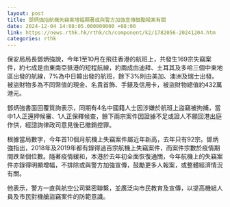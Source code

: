 ```yaml
---
layout: post
title: 鄧炳強指航機失竊案增幅顯著或與警方加強宣傳鼓勵報案有關
date: 2024-12-04 14:08:05.000000000 +08:00
link: https://news.rthk.hk/rthk/ch/component/k2/1782056-20241204.htm
categories: rthk
---
```


保安局局長鄧炳強說，今年1至10月在飛往香港的航班上，共發生169宗失竊案件，約七成是由東南亞抵港的短程航線，約兩成由迪拜、土耳其及多哈三個中東地區出發的航線，7%為中日韓出發的航班，餘下3%則由美加、澳洲及瑞士出發。被盜財物多為不同幣值的現金、名貴首飾、手錶及信用卡，被盜財物總值約432萬港元。

鄧炳強書面回覆質詢表示，同期有4名中國籍人士因涉嫌於航班上盜竊被拘捕，當中1人正還押候審、1人正保釋候查，餘下兩宗案件因證據不足或證人不願回港出庭作供，經諮詢律政司意見後已撤銷控罪。

根據當局數字，今年首10個月航機上失竊案件屬近年新高，去年只有92宗。鄧炳強指出，2018年及2019年都有錄得過百宗航機上失竊案件，而案件宗數於疫情期間跌至個位數。隨著疫情緩和，本港於去年初全面恢復通關，今年航機上的失竊案件亦錄得明顯增幅，不排除或與警方加強宣傳，鼓勵更多人報案，或整體經濟情況有關。

他表示，警方一直與航空公司緊密聯繫，並廣泛向市民教育及宣傳，以提高機組人員及市民對機艙盜竊案件的防範意識。
